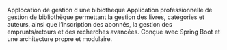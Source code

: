   Applocation de gestion d une bibiotheque
Application professionnelle de gestion de bibliothèque permettant la gestion des livres, catégories et auteurs, ainsi que l’inscription des abonnés, la gestion des emprunts/retours et des recherches avancées. Conçue avec Spring Boot et une architecture propre et modulaire. 
